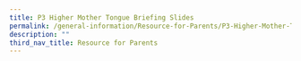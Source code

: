 ```yaml
---
title: P3 Higher Mother Tongue Briefing Slides
permalink: /general-information/Resource-for-Parents/P3-Higher-Mother-Tongue-Briefing-Slides/
description: ""
third_nav_title: Resource for Parents
---
```

